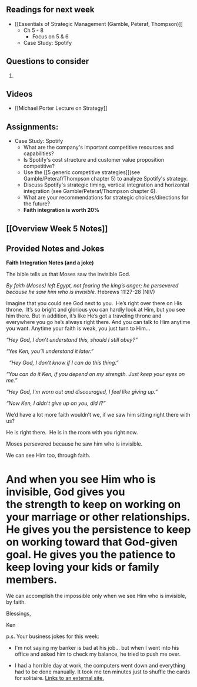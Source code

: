 ## Readings for next week
- [[Essentials of Strategic Management (Gamble, Peteraf, Thompson)]]
	- Ch 5 - 8
		- Focus on 5 & 6
	- Case Study: Spotify
## Questions to consider
1. 

## Videos
- [[Michael Porter Lecture on Strategy]]

## Assignments:
- Case Study: Spotify
	- What are the company's important competitive resources and capabilities? 
	- Is Spotify's cost structure and customer value proposition competitive?
	- Use the [[5 generic competitive strategies]](see Gamble/Peteraf/Thompson chapter 5) to analyze Spotify's strategy.
	- Discuss Spotify's strategic timing, vertical integration and horizontal integration (see Gamble/Peteraf/Thompson chapter 6).
	- What are your recommendations for strategic choices/directions for the future?
	- **Faith integration is worth 20%**

## [[Overview Week 5 Notes]]

## Provided Notes and Jokes

**Faith Integration Notes (and a joke)**

The bible tells us that Moses saw the invisible God.

_By faith (Moses) left Egypt, not fearing the king’s anger; he persevered because he saw him who is invisible._ Hebrews 11:27-28 (NIV)

Imagine that you could see God next to you.  He’s right over there on His throne.  It’s so bright and glorious you can hardly look at Him, but you see him there. But in addition, it’s like He’s got a traveling throne and everywhere you go he’s always right there. And you can talk to Him anytime you want. Anytime your faith is weak, you just turn to Him…

_“Hey God, I don’t understand this, should I still obey?”_ 

_“Yes Ken, you’ll understand it later.”_

  _“Hey God, I don’t know if I can do this thing.”_ 

_“You can do it Ken, if you depend on my strength. Just keep your eyes on me.”_

_“Hey God, I'm worn out and discouraged, I feel like giving up.”_  

_“Now Ken, I didn’t give up on you, did I?”_

We’d have a lot more faith wouldn’t we, if we saw him sitting right there with us?

He is right there.  He is in the room with you right now.

Moses persevered because he saw him who is invisible.

We can see Him too, through faith.

# And when you see Him who is invisible, God gives you the strength to keep on working on your marriage or other relationships. He gives you the persistence to keep on working toward that God-given goal. He gives you the patience to keep loving your kids or family members. 

We can accomplish the impossible only when we see Him who is invisible, by faith.

Blessings,

Ken

p.s. Your business jokes for this week:

- I'm not saying my banker is bad at his job… but when I went into his office and asked him to check my balance, he tried to push me over.

- I had a horrible day at work, the computers went down and everything had to be done manually. It took me ten minutes just to shuffle the cards for solitaire. [Links to an external site.](http://mikekerr.com/wp-content/uploads/2009/03/Tired_Businessman-forehead-on-desk.jpg)